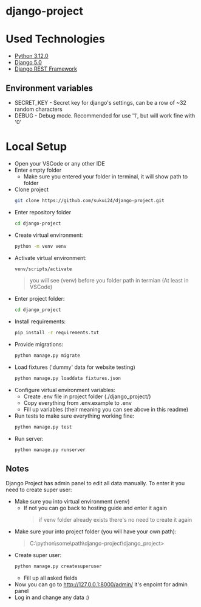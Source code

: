 # django-project

# Used Technologies
- [Python 3.12.0](https://www.python.org/)
- [Django 5.0](https://www.djangoproject.com/)
- [Django REST Framework](https://www.django-rest-framework.org/)

## Environment variables
- SECRET_KEY - Secret key for django's settings, can be a row of ~32 random characters
- DEBUG - Debug mode. Recommended for use '1', but will work fine with '0'

# Local Setup
- Open your VSCode or any other IDE
- Enter empty folder
    - Make sure you entered your folder in terminal, it will show path to folder
- Clone project
  ```bash
  git clone https://github.com/sukui24/django-project.git
  ```
- Enter repository folder
  ```bash
  cd django-project
  ```
- Create virtual environment:
  ```bash
  python -m venv venv
  ```
- Activate virtual environment:
  ```bash
  venv/scripts/activate
  ```
  > you will see (venv) before you folder path in termian (At least in VSCode)
- Enter project folder:
  ```bash
  cd django_project
  ```
- Install requirements:
  ```bash
  pip install -r requirements.txt
  ```
- Provide migrations:
  ```bash
  python manage.py migrate
  ```
- Load fixtures ('dummy' data for website testing)
  ```bash
  python manage.py loaddata fixtures.json
  ```
- Configure virtual environment variables:
    - Create .env file in project folder (./django_project/)
    - Copy everything from .env.example to .env
    - Fill up variables (their meaning you can see above in this readme)
- Run tests to make sure everything working fine:
  ```bash
  python manage.py test
  ```
- Run server:
  ```bash
  python manage.py runserver
  ```

## Notes
Django Project has admin panel to edit all data manually. To enter it you need to create super user:
- Make sure you into virtual environment (venv)
    - If not you can go back to hosting guide and enter it again
      > if venv folder already exists there's no need to create it again
- Make sure your into project folder (you will have your own path):
  > C:\python\some\path\django-project\django_project>
- Create super user:
  ```bash
  python manage.py createsuperuser
  ```
  - Fill up all asked fields
- Now you can go to http://127.0.0.1:8000/admin/ it's enpoint for admin panel
- Log in and change any data :)
